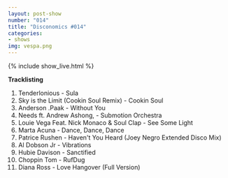 ```yaml
---
layout: post-show
number: "014"
title: "Disconomics #014"
categories:
- shows
img: vespa.png
---
```


{% include show_live.html %}

**Tracklisting**

1. Tenderlonious - Sula
1. Sky is the Limit (Cookin Soul Remix) - Cookin Soul
1. Anderson .Paak - Without You
1. Needs ft. Andrew Ashong, - Submotion Orchestra
1. Louie Vega Feat. Nick Monaco & Soul Clap - See Some Light
1. Marta Acuna - Dance, Dance, Dance
1. Patrice Rushen - Haven't You Heard (Joey Negro Extended Disco Mix)
1. Al Dobson Jr - Vibrations
1. Hubie Davison - Sanctified
1. Choppin Tom - RufDug
1. Diana Ross - Love Hangover (Full Version)
